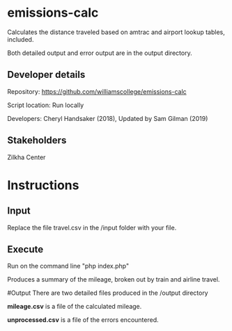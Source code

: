 # emissions-calc
Calculates the distance traveled based on amtrac and airport lookup tables, included. 

Both detailed output and error output are in the output directory. 

## Developer details
Repository: https://github.com/williamscollege/emissions-calc

Script location: Run locally 

Developers: Cheryl Handsaker (2018), Updated by Sam Gilman (2019)

## Stakeholders
Zilkha Center

# Instructions
## Input
Replace the file travel.csv in the /input folder with your file. 

## Execute
Run on the command line "php index.php"

Produces a summary of the mileage, broken out by train and airline travel.

#Output
There are two detailed files produced in the /output directory

**mileage.csv** is a file of the calculated mileage.

**unprocessed.csv** is a file of the errors encountered.

 


